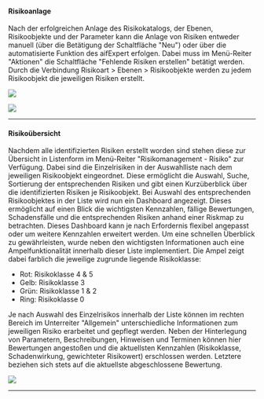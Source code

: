 #### Risikoanlage

Nach der erfolgreichen Anlage des Risikokatalogs, der Ebenen, Risikoobjekte und der Parameter
kann die Anlage von Risiken entweder manuell (über die Betätigung der Schaltfläche "Neu") oder über die automatisierte Funktion des aifExpert erfolgen. Dabei muss im Menü-Reiter "Aktionen" die Schaltfläche "Fehlende Risiken erstellen" betätigt werden. Durch die Verbindung Risikoart > Ebenen > Risikoobjekte werden zu jedem Risikoobjekt die jeweiligen Risiken erstellt.

![](http://xpecto.github.io/docs/aifExpert/aifExpert_Risiko9.png)

![](http://xpecto.github.io/docs/aifExpert/aifExpert_Risiko10.png)

----------

#### Risikoübersicht

Nachdem alle identifizierten Risiken erstellt worden sind stehen diese zur Übersicht in Listenform im Menü-Reiter "Risikomanagement - Risiko" zur Verfügung. Dabei sind die Einzelrisiken in der Auswahlliste nach dem jeweiligen Risikoobjekt eingeordnet. Diese ermöglicht die Auswahl, Suche, Sortierung der entsprechenden Risiken und gibt einen Kurzüberblick über die identifizierten Risiken je Risikoobjekt. Bei Auswahl des entsprechenden Risikoobjektes in der Liste wird nun ein Dashboard angezeigt. Dieses ermöglicht auf einen Blick die wichtigsten Kennzahlen, fällige Bewertungen, Schadensfälle und die entsprechenden Risiken anhand einer Riskmap zu betrachten. Dieses Dashboard kann je nach Erfordernis flexibel angepasst oder um weitere Kennzahlen erweitert werden. Um eine schnellen Überblick zu gewährleisten, wurde neben den wichtigsten Informationen auch eine Ampelfunktionalität innerhalb dieser Liste implementiert. Die Ampel zeigt dabei farblich die jeweilige zugrunde liegende Risikoklasse:

 - Rot: Risikoklasse 4 & 5
 - Gelb: Risikoklasse 3
 - Grün: Risikoklasse 1 & 2
 - Ring: Risikoklasse 0

Je nach Auswahl des Einzelrisikos innerhalb der Liste können im rechten Bereich im Unterreiter "Allgemein" unterschiedliche Informationen zum jeweiligen Risiko erarbeitet und gepflegt werden. Neben der Hinterlegung von Parametern, Beschreibungen, Hinweisen und Terminen können hier Bewertungen angestoßen und die aktuellsten Kennzahlen (Risikoklasse, Schadenwirkung, gewichteter Risikowert) erschlossen werden. Letztere beziehen sich stets auf die aktuellste abgeschlossene Bewertung. 

![](http://xpecto.github.io/docs/aifExpert/aifExpert_Risiko1.png)

----------
